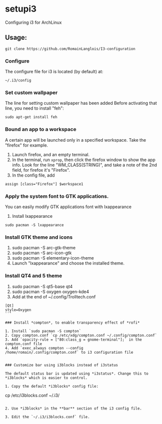 # setupi3

Configuring i3 for ArchLinux

## Usage:

```
git clone https://github.com/RomainLanglois/I3-configuration
``` 

### Configure

The configure file for i3 is located (by default) at:
```
~/.i3/config
```

### Set custom wallpaper

The line for setting custom wallpaper has been added
Before activating that line, you need to install "feh":
```
sudo apt-get install feh
```

### Bound an app to a workspace

A certain app will be launched only in a specified workspace.
Take the "firefox" for example.

1. Launch firefox, and an empty terminal.
2. In the terminal, run `xprop`, then click the firefox window to
   show the app info. Look for the line "WM_CLASS(STRING)", and
   take a note of the 2nd field, for firefox it's "Firefox".
3. In the config file, add
```
assign [class="Firefox"] $workspace1
```

### Apply the system font to GTK applications.

You can easily modify GTK applications font with lxappearance

1. Install lxappearance
```
sudo pacman -S lxappearance
```

### Install GTK theme and icons

1. sudo pacman -S arc-gtk-theme
2. sudo pacman -S arc-icon-gtk
3. sudo pacman -S elementary-icon-theme 
4. Launch "lxappearance" and choose the installed theme.

### Install QT4 and 5 theme
1. sudo pacman -S qt5-base qt4
2. sudo pacman -S oxygen oxygen-kde4
3. Add at the end of ~/.config/Trolltech.conf
```
[Qt]
style=Oxygen
``̀`

### Install *compton*, to enable transparency effect of *rofi*

1. Install `sudo pacman -S compton`
2. Copy compton.conf `cp /etc/xdg/compton.conf ~/.config/compton.conf`
3. Add `opacity-rule = ["80:class_g = gnome-terminal"];` in the compton.conf file
4. Add `exec_always compton --config /home/romain/.config/compton.conf` to i3 configuration file


### Customize bar using i3blocks instead of i3status

The default status bar is updated using *i3status*. Change this to *i3blocks* which is easier to control.

1. Copy the default *i3blocks* config file:
```
cp /etc/i3blocks.conf ~/.i3/
```

2. Use *i3blocks* in the **bar** section of the i3 config file.

3. Edit the `~/.i3/i3blocks.conf` file.
